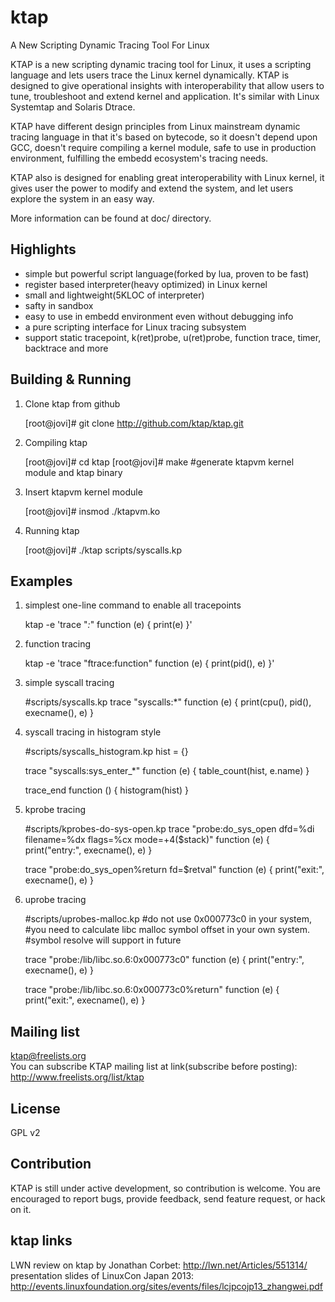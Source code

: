 ktap
====

A New Scripting Dynamic Tracing Tool For Linux

KTAP is a new scripting dynamic tracing tool for Linux,
it uses a scripting language and lets users trace the Linux kernel dynamically.
KTAP is designed to give operational insights with interoperability
that allow users to tune, troubleshoot and extend kernel and application.
It's similar with Linux Systemtap and Solaris Dtrace.

KTAP have different design principles from Linux mainstream dynamic tracing
language in that it's based on bytecode, so it doesn't depend upon GCC,
doesn't require compiling a kernel module, safe to use in production
environment, fulfilling the embedd ecosystem's tracing needs.

KTAP also is designed for enabling great interoperability with Linux kernel,
it gives user the power to modify and extend the system, and let users
explore the system in an easy way.

More information can be found at doc/ directory.


Highlights
----------

- simple but powerful script language(forked by lua, proven to be fast)
- register based interpreter(heavy optimized) in Linux kernel
- small and lightweight(5KLOC of interpreter)
- safty in sandbox
- easy to use in embedd environment even without debugging info
- a pure scripting interface for Linux tracing subsystem
- support static tracepoint, k(ret)probe, u(ret)probe, function trace, timer, backtrace and more

Building & Running
------------------

1) Clone ktap from github  

	[root@jovi]# git clone http://github.com/ktap/ktap.git

2) Compiling ktap  

	[root@jovi]# cd ktap
	[root@jovi]# make       #generate ktapvm kernel module and ktap binary

3) Insert ktapvm kernel module  

	[root@jovi]# insmod ./ktapvm.ko

4) Running ktap  

	[root@jovi]# ./ktap scripts/syscalls.kp


Examples
-------------------------------------
1) simplest one-line command to enable all tracepoints  

	ktap -e 'trace "*:*" function (e) { print(e) }'

2) function tracing  

	ktap -e 'trace "ftrace:function" function (e) { print(pid(), e) }'

3) simple syscall tracing  

	#scripts/syscalls.kp
	trace "syscalls:*" function (e) {
		print(cpu(), pid(), execname(), e)
	}

4) syscall tracing in histogram style  

	#scripts/syscalls_histogram.kp
	hist = {}

	trace "syscalls:sys_enter_*" function (e) {
		    table_count(hist, e.name)
	}

	trace_end function () {
		    histogram(hist)
	}

5) kprobe tracing  

	#scripts/kprobes-do-sys-open.kp
	trace "probe:do_sys_open dfd=%di filename=%dx flags=%cx mode=+4($stack)" function (e) {
		print("entry:", execname(), e)
	}

	trace "probe:do_sys_open%return fd=$retval" function (e) {
		print("exit:", execname(), e)
	}


6) uprobe tracing  

	#scripts/uprobes-malloc.kp
	#do not use 0x000773c0 in your system,
	#you need to calculate libc malloc symbol offset in your own system.
	#symbol resolve will support in future

	trace "probe:/lib/libc.so.6:0x000773c0" function (e) {
		print("entry:", execname(), e)
	}

	trace "probe:/lib/libc.so.6:0x000773c0%return" function (e) {
		print("exit:", execname(), e)
	}

Mailing list
------------
ktap@freelists.org  
You can subscribe KTAP mailing list at link(subscribe before posting):
http://www.freelists.org/list/ktap


License
-------
GPL v2


Contribution
------------
KTAP is still under active development, so contribution is welcome.
You are encouraged to report bugs, provide feedback, send feature request,
or hack on it.


ktap links
----------
LWN review on ktap by Jonathan Corbet: http://lwn.net/Articles/551314/  
presentation slides of LinuxCon Japan 2013: http://events.linuxfoundation.org/sites/events/files/lcjpcojp13_zhangwei.pdf


